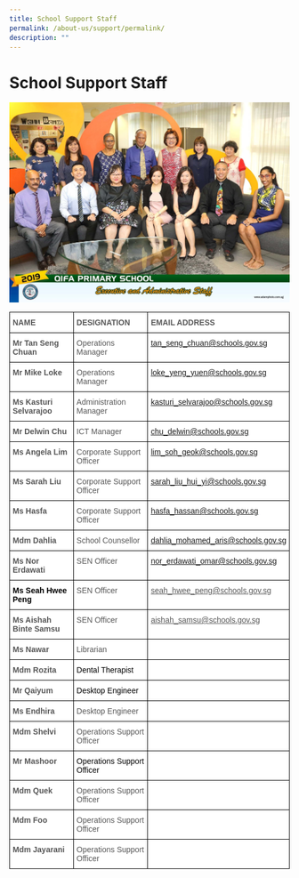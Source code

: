 ```yaml
---
title: School Support Staff
permalink: /about-us/support/permalink/
description: ""
---
```

School Support Staff
====================

![](/images/Done/Done/executive%20and%20administrative%20staff%202.jpg)

<style type="text/css">
.tg  {border-collapse:collapse;border-spacing:0;}
.tg td{border-color:black;border-style:solid;border-width:1px;font-family:Arial, sans-serif;font-size:14px;
  overflow:hidden;padding:10px 5px;word-break:normal;}
.tg th{border-color:black;border-style:solid;border-width:1px;font-family:Arial, sans-serif;font-size:14px;
  font-weight:normal;overflow:hidden;padding:10px 5px;word-break:normal;}
.tg .tg-qrq8{background-color:#FFF;color:#565656;font-weight:bold;text-align:left;vertical-align:top}
.tg .tg-njgx{background-color:#FFF;color:#565656;text-align:left;vertical-align:top}
.tg .tg-0cio{background-color:#FFF;color:#2C6A84;text-align:left;text-decoration:underline;vertical-align:top}
.tg .tg-ldcb{background-color:#FFF;color:#565656;text-align:left;text-decoration:underline;vertical-align:top}
.tg .tg-mwz3{background-color:#FFF;color:#565656;text-align:left;vertical-align:middle}
</style>
<table class="tg">
<thead>
  <tr>
    <th class="tg-qrq8">NAME</th>
    <th class="tg-qrq8">DESIGNATION<br></th>
    <th class="tg-qrq8">EMAIL ADDRESS<br></th>
  </tr>
</thead>
<tbody>
  <tr>
    <td class="tg-qrq8">Mr Tan Seng Chuan<br></td>
    <td class="tg-njgx">Operations Manager<br></td>
    <td class="tg-0cio"><a href="mailto:
tan_seng_chuan@schools.gov.sg">
tan_seng_chuan@schools.gov.sg</a></td>
  </tr>
  <tr>
    <td class="tg-qrq8">Mr Mike Loke<br></td>
    <td class="tg-njgx">Operations Manager<br></td>
    <td class="tg-0cio"><a href="mailto:
loke_yeng_yuen@schools.gov.sg">
loke_yeng_yuen@schools.gov.sg</a></td>
  </tr>
  <tr>
    <td class="tg-qrq8">Ms Kasturi Selvarajoo<br></td>
    <td class="tg-njgx">Administration Manager <br></td>
    <td class="tg-0cio"><a href="mailto:kasturi_selvarajoo@schools.gov.sg">kasturi_selvarajoo@schools.gov.sg</a></td>
  </tr>
  <tr>
    <td class="tg-qrq8">Mr Delwin Chu<span style="color:inherit;background-color:transparent"> </span></td>
    <td class="tg-njgx"> ICT Manager</td>
    <td class="tg-0cio"><a href="mailto:chu_delwin@schools.gov.sg">chu_delwin@schools.gov.sg </a></td>
  </tr>
  <tr>
    <td class="tg-qrq8">Ms Angela Lim<br></td>
    <td class="tg-njgx">Corporate Support Officer<br></td>
    <td class="tg-0cio"><a href="mailto:lim_soh_geok@schools.gov.sg">lim_soh_geok@schools.gov.sg</a></td>
  </tr>
  <tr>
    <td class="tg-qrq8">Ms Sarah Liu<br></td>
    <td class="tg-njgx">Corporate Support Officer<br></td>
    <td class="tg-0cio"><a href="mailto:sarah_liu_hui_yi@schools.gov.sg">sarah_liu_hui_yi@schools.gov.sg</a></td>
  </tr>
  <tr>
    <td class="tg-qrq8">Ms Hasfa<br></td>
    <td class="tg-njgx">Corporate Support Officer<br></td>
    <td class="tg-0cio"><a href="mailto:hasfa_hassan@schools.gov.sg">hasfa_hassan@schools.gov.sg</a></td>
  </tr>
  <tr>
    <td class="tg-qrq8">Mdm Dahlia<br></td>
    <td class="tg-njgx">School Counsellor<br></td>
    <td class="tg-0cio"><a href="mailto:dahlia_mohamed_aris@schools.gov.sg">dahlia_mohamed_aris@schools.gov.sg</a></td>
  </tr>
  <tr>
    <td class="tg-qrq8">Ms Nor Erdawati<br></td>
    <td class="tg-njgx">SEN Officer                        </td>
    <td class="tg-0cio"><a href="mailto:nor_erdawati_omar@schools.gov.sg">nor_erdawati_omar@schools.gov.sg</a></td>
  </tr>
  <tr>
    <td class="tg-qrq8"><span style="color:#000">Ms Seah Hwee Peng</span><span style="color:inherit;background-color:transparent"> </span></td>
    <td class="tg-njgx">SEN Officer</td>
    <td class="tg-ldcb">seah_hwee_peng@schools.gov.sg<span style="color:inherit;background-color:transparent"> </span></td>
  </tr>
  <tr>
    <td class="tg-qrq8">Ms Aishah Binte Samsu</td>
    <td class="tg-njgx">SEN Officer</td>
    <td class="tg-ldcb">aishah_samsu@schools.gov.sg<br></td>
  </tr>
  <tr>
    <td class="tg-qrq8">Ms Nawar<br></td>
    <td class="tg-njgx">Librarian<br></td>
    <td class="tg-njgx"></td>
  </tr>
  <tr>
    <td class="tg-qrq8">Mdm Rozita</td>
    <td class="tg-njgx"><span style="color:#000">Dental Therapist</span></td>
    <td class="tg-njgx"></td>
  </tr>
  <tr>
    <td class="tg-qrq8">Mr Qaiyum </td>
    <td class="tg-njgx"><span style="color:#000">Desktop Engineer</span><span style="color:inherit;background-color:transparent"> </span></td>
    <td class="tg-mwz3"><span style="color:inherit;background-color:transparent"> </span></td>
  </tr>
	  <tr>
    <td class="tg-qrq8">Ms Endhira<br></td>
    <td class="tg-njgx">Desktop Engineer<br></td>
    <td class="tg-njgx"></td>
  </tr>
  <tr>
    <td class="tg-qrq8">Mdm Shelvi<br></td>
    <td class="tg-njgx">Operations Support Officer<br></td>
    <td class="tg-njgx"></td>
  </tr>
  <tr>
    <td class="tg-qrq8">Mr Mashoor</td>
    <td class="tg-njgx"><span style="color:#000">Operations Support Officer</span><span style="color:inherit;background-color:transparent"> </span></td>
    <td class="tg-mwz3"><span style="color:inherit;background-color:transparent"> </span></td>
  </tr>
  <tr>
    <td class="tg-qrq8">Mdm Quek<br></td>
    <td class="tg-njgx">Operations Support Officer<br></td>
    <td class="tg-njgx"></td>
  </tr>
  <tr>
    <td class="tg-qrq8">Mdm Foo<br></td>
    <td class="tg-njgx">Operations Support Officer<br></td>
    <td class="tg-njgx"></td>
  </tr>
  <tr>
    <td class="tg-qrq8">Mdm Jayarani</td>
    <td class="tg-njgx">Operations Support Officer</td>
    <td class="tg-njgx"> </td>
  </tr>
</tbody>
</table>
